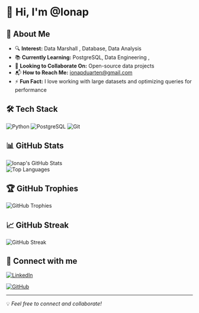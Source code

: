 # 👋 Hi, I'm @Ionap  

## 🚀 About Me  
- 🔍 **Interest:** Data Marshall , Database, Data Analysis
- 📚 **Currently Learning:** PostgreSQL, Data Engineering , 
- 💼 **Looking to Collaborate On:** Open-source data projects  
- 📬 **How to Reach Me:** [ionapduarten@gmail.com](mailto:ionapduarten@gmail.com)  
- ⚡ **Fun Fact:** I love working with large datasets and optimizing queries for performance  

## 🛠 Tech Stack  
![Python](https://img.shields.io/badge/Python-3776AB?style=for-the-badge&logo=python&logoColor=white)
![PostgreSQL](https://img.shields.io/badge/PostgreSQL-316192?style=for-the-badge&logo=postgresql&logoColor=white)
![Git](https://img.shields.io/badge/Git-F05032?style=for-the-badge&logo=git&logoColor=white)

## 📊 GitHub Stats  
![Ionap's GitHub Stats](https://github-readme-stats.vercel.app/api?username=Ionap&show_icons=true&theme=radical)  
![Top Languages](https://github-readme-stats.vercel.app/api/top-langs/?username=Ionap&layout=compact&theme=radical)  

## 🏆 GitHub Trophies  
![GitHub Trophies](https://github-profile-trophy.vercel.app/?username=Ionap&theme=radical&no-frame=true&margin-w=10)

## 📈 GitHub Streak  
![GitHub Streak](https://github-readme-streak-stats.herokuapp.com/?user=Ionap&theme=radical)

 
## 🔗 Connect with me  
[![LinkedIn](https://img.shields.io/badge/LinkedIn-0077B5?style=for-the-badge&logo=linkedin&logoColor=white)](https://www.linkedin.com/in/ionapduarten)  
 
[![GitHub](https://img.shields.io/badge/GitHub-181717?style=for-the-badge&logo=github&logoColor=white)](https://github.com/Ionap/Ionap)  

---

💡 *Feel free to connect and collaborate!*  
